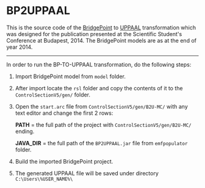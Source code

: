 # BP2UPPAAL

This is the source code of the [BridgePoint](http://xtuml.org) to [UPPAAL](http://uppaal.org) transformation which was designed for the publication presented at the Scientific Student's Conference at Budapest, 2014. The BridgePoint models are as at the end of year 2014.

-------------------------------------------------------------------

In order to run the BP-TO-UPPAAL transformation, do the following steps:

1. Import BridgePoint model from `model` folder.
2. After import locate the `rsl` folder and copy the contents of it to the `ControlSectionV5/gen/` folder.
3. Open the `start.arc` file from `ControlSectionV5/gen/B2U-MC/` with any text editor and change the first 2 rows:

	**PATH** = the full path of the project with `ControlSectionV5/gen/B2U-MC/` ending.
	
	**JAVA_DIR** = the full path of the `BP2UPPAAL.jar` file from `emfpopulator` folder.
	
4. Build the imported BridgePoint project.
5. The generated UPPAAL file will be saved under directory `C:\Users\%USER_NAME%\`
